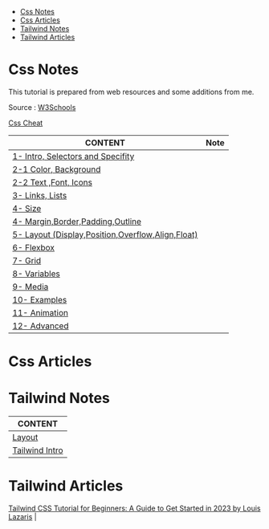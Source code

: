 
- [Css Notes](#css-notes)
- [Css Articles](#css-articles)
- [Tailwind Notes](#tailwind-notes)
- [Tailwind Articles](#tailwind-articles)

# Css Notes

This tutorial is prepared from web resources and some additions from me.

Source : [W3Schools]()

[Css Cheat](./css-cheat.md)

CONTENT | Note |
--- | --- |
[1- Intro, Selectors and Specifity](./css-notes-01-Intro-Selector.md) |
[2-1 Color, Background](./css-notes-02-1-Color.md) |
[2-2 Text ,Font, Icons](./css-notes-02-2-Text.md) |
[3- Links, Lists ](./css-notes-03-Links-Lists.md) |
[4- Size](./css-notes-04-01-size.md) |
[4- Margin,Border,Padding,Outline](./css-notes-04-02-borders.md) |
[5- Layout (Display,Position,Overflow,Align,Float)](./css-notes-05-Layout.md) |
[6- Flexbox](./css-notes-06-Flexbox.md) |
[7- Grid](./css-notes-07-Grid.md) |
[8- Variables](./css-notes-08-Variables.md) |
[9- Media](./css-notes-09-media.md) |
[10- Examples](./css-notes-10-Examples.md) |
[11- Animation](./css-notes-11-Animation.md) |
[12- Advanced](./css-notes-12-Advanced.md) |

# Css Articles


# Tailwind Notes

CONTENT |
--- |
[Layout](./tw-layout.md) |
[Tailwind Intro](./tw-notes.md) |


# Tailwind Articles

[Tailwind CSS Tutorial for Beginners: A Guide to Get Started in 2023 by Louis Lazaris](./tailwind-article1.md) |
